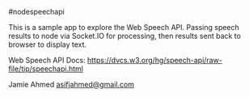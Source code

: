 #nodespeechapi

This is a sample app to explore the Web Speech API. Passing speech results to node via Socket.IO for processing, then results sent back to browser to display text.


Web Speech API Docs: https://dvcs.w3.org/hg/speech-api/raw-file/tip/speechapi.html

Jamie Ahmed
asifjahmed@gmail.com
